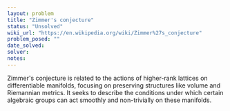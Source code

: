 ```yaml
---
layout: problem
title: "Zimmer's conjecture"
status: "Unsolved"
wiki_url: "https://en.wikipedia.org/wiki/Zimmer%27s_conjecture"
problem_posed: ""
date_solved:
solver:
notes:
---
```

Zimmer's conjecture is related to the actions of higher-rank lattices on differentiable manifolds, focusing on preserving structures like volume and Riemannian metrics. It seeks to describe the conditions under which certain algebraic groups can act smoothly and non-trivially on these manifolds.